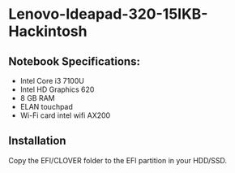 # Lenovo-Ideapad-320-15IKB-Hackintosh
## Notebook Specifications:
+ Intel Core i3 7100U
+ Intel HD Graphics 620
+ 8 GB RAM
+ ELAN touchpad
+ Wi-Fi card intel wifi AX200
## Installation
Copy the EFI/CLOVER folder to the EFI partition in your HDD/SSD.
